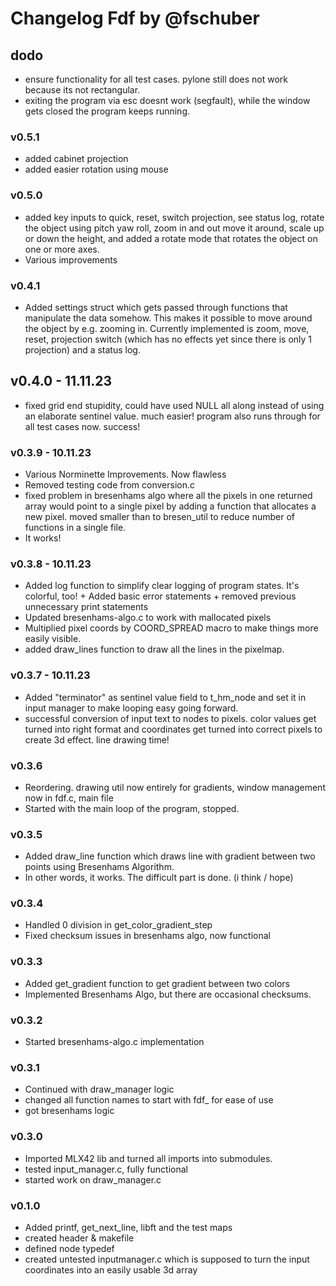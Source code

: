 # Changelog Fdf by @fschuber

## dodo
- ensure functionality for all test cases. pylone still does not work because its not rectangular.
- exiting the program via esc doesnt work (segfault), while the window gets closed the program keeps running.

### v0.5.1
- added cabinet projection
- added easier rotation using mouse

### v0.5.0 
- added key inputs to quick, reset, switch projection, see status log, rotate the object using pitch yaw roll, zoom in and out move it around, scale up or down the height, and added a rotate mode that rotates the object on one or more axes.
- Various improvements

### v0.4.1
- Added settings struct which gets passed through functions that manipulate the data somehow. This makes it possible to move around the object by e.g. zooming in. Currently implemented is zoom, move, reset, projection switch (which has no effects yet since there is only 1 projection) and a status log.

## v0.4.0 - 11.11.23
- fixed grid end stupidity, could have used NULL all along instead of using an elaborate sentinel value. much easier! program also runs through for all test cases now. success!

### v0.3.9 - 10.11.23
- Various Norminette Improvements. Now flawless
- Removed testing code from conversion.c
- fixed problem in bresenhams algo where all the pixels in one returned array would point to a single pixel by adding a function that allocates a new pixel. moved smaller than to bresen_util to reduce number of functions in a single file.
- It works!

### v0.3.8 - 10.11.23
- Added log function to simplify clear logging of program states. It's colorful, too! + Added basic error statements + removed previous unnecessary print statements
- Updated bresenhams-algo.c to work with mallocated pixels
- Multiplied pixel coords by COORD_SPREAD macro to make things more easily visible.
- added draw_lines function to draw all the lines in the pixelmap.

### v0.3.7 - 10.11.23
- Added "terminator" as sentinel value field to t_hm_node and set it in input manager to make looping easy going forward.
- successful conversion of input text to nodes to pixels. color values get turned into right format and coordinates get turned into correct pixels to create 3d effect. line drawing time!

### v0.3.6
- Reordering. drawing util now entirely for gradients, window management now in fdf.c, main file
- Started with the main loop of the program, stopped.

### v0.3.5
- Added draw_line function which draws line with gradient between two points using Bresenhams Algorithm.
- In other words, it works. The difficult part is done. (i think / hope)

### v0.3.4
- Handled 0 division in get_color_gradient_step
- Fixed checksum issues in bresenhams algo, now functional

### v0.3.3
- Added get_gradient function to get gradient between two colors
- Implemented Bresenhams Algo, but there are occasional checksums.

### v0.3.2
- Started bresenhams-algo.c implementation

### v0.3.1
- Continued with draw_manager logic
- changed all function names to start with fdf_ for ease of use
- got bresenhams logic

### v0.3.0
- Imported MLX42 lib and turned all imports into submodules.
- tested input_manager.c, fully functional
- started work on draw_manager.c

### v0.1.0
- Added printf, get_next_line, libft and the test maps
- created header & makefile
- defined node typedef
- created untested inputmanager.c which is supposed to turn the input coordinates into an easily usable 3d array
